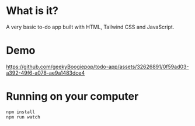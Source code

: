 # What is it?
A very basic to-do app built with HTML, Tailwind CSS and JavaScript.

# Demo
https://github.com/geekyBoogiepop/todo-app/assets/32626891/0f59ad03-a392-49f6-a078-ae9a1483dce4

# Running on your computer
```
npm install
npm run watch
```

